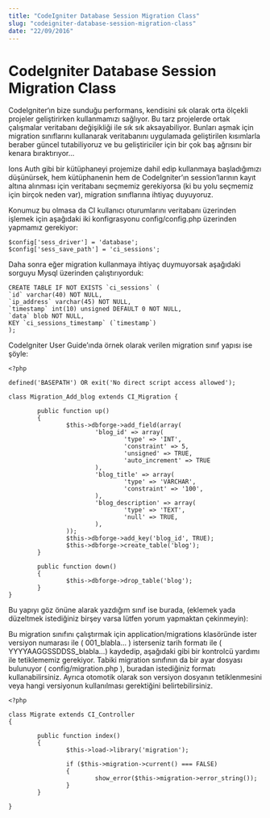 ```yaml
---
title: "CodeIgniter Database Session Migration Class"
slug: "codeigniter-database-session-migration-class"
date: "22/09/2016"
---
```


CodeIgniter Database Session Migration Class
========================================


CodeIgniter‘ın bize sunduğu performans, kendisini sık olarak orta ölçekli projeler geliştirirken kullanmamızı sağlıyor. Bu tarz projelerde ortak çalışmalar veritabanı değişikliği ile sık sık aksayabiliyor. Bunları aşmak için migration sınıflarını kullanarak veritabanını uygulamada geliştirilen kısımlarla beraber güncel tutabiliyoruz ve bu geliştiriciler için bir çok baş ağrısını bir kenara bıraktırıyor…

Ions Auth gibi bir kütüphaneyi projemize dahil edip kullanmaya başladığımızı düşünürsek, hem kütüphanenin hem de CodeIgniter’ın session’larının kayıt altına alınması için veritabanı seçmemiz gerekiyorsa (ki bu yolu seçmemiz için birçok neden var), migration sınıflarına ihtiyaç duyuyoruz.

Konumuz bu olmasa da CI kullanıcı oturumlarını veritabanı üzerinden işlemek için aşağıdaki iki konfigrasyonu config/config.php üzerinden yapmamız gerekiyor:

```
$config['sess_driver'] = 'database';
$config['sess_save_path'] = 'ci_sessions';
```

Daha sonra eğer migration kullanmaya ihtiyaç duymuyorsak aşağıdaki sorguyu Mysql üzerinden çalıştırıyorduk:

```
CREATE TABLE IF NOT EXISTS `ci_sessions` (
`id` varchar(40) NOT NULL,
`ip_address` varchar(45) NOT NULL,
`timestamp` int(10) unsigned DEFAULT 0 NOT NULL,
`data` blob NOT NULL,
KEY `ci_sessions_timestamp` (`timestamp`)
);
```

CodeIgniter User Guide’ında örnek olarak verilen migration sınıf yapısı ise şöyle:

```
<?php

defined('BASEPATH') OR exit('No direct script access allowed');

class Migration_Add_blog extends CI_Migration {

        public function up()
        {
                $this->dbforge->add_field(array(
                        'blog_id' => array(
                                'type' => 'INT',
                                'constraint' => 5,
                                'unsigned' => TRUE,
                                'auto_increment' => TRUE
                        ),
                        'blog_title' => array(
                                'type' => 'VARCHAR',
                                'constraint' => '100',
                        ),
                        'blog_description' => array(
                                'type' => 'TEXT',
                                'null' => TRUE,
                        ),
                ));
                $this->dbforge->add_key('blog_id', TRUE);
                $this->dbforge->create_table('blog');
        }

        public function down()
        {
                $this->dbforge->drop_table('blog');
        }
}
```

Bu yapıyı göz önüne alarak yazdığım sınıf ise burada, (eklemek yada düzeltmek istediğiniz birşey varsa lütfen yorum yapmaktan çekinmeyin):

Bu migration sınıfını çalıştırmak için application/migrations klasöründe ister versiyon numarası ile ( 001_blabla… ) isterseniz tarih formatı ile ( YYYYAAGGSSDDSS_blabla…) kaydedip, aşağıdaki gibi bir kontrolcü yardımı ile tetiklememiz gerekiyor. Tabiki migration sınıfının da bir ayar dosyası bulunuyor ( config/migration.php ), buradan istediğiniz formatı kullanabilirsiniz. Ayrıca otomotik olarak son versiyon dosyanın tetiklenmesini veya hangi versiyonun kullanılması gerektiğini belirtebilirsiniz.

```
<?php

class Migrate extends CI_Controller
{

        public function index()
        {
                $this->load->library('migration');

                if ($this->migration->current() === FALSE)
                {
                        show_error($this->migration->error_string());
                }
        }

}
```

